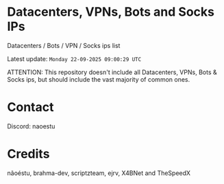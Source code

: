 # Datacenters, VPNs, Bots and Socks IPs
 
Datacenters / Bots / VPN / Socks ips list

Latest update: `Monday 22-09-2025 09:00:29 UTC` 

ATTENTION: This repository doesn't include all Datacenters, VPNs, Bots & Socks ips, 
but should include the vast majority of common ones.

# Contact
Discord: naoestu

# Credits
nãoéstu, brahma-dev, scriptzteam, ejrv, X4BNet and TheSpeedX
